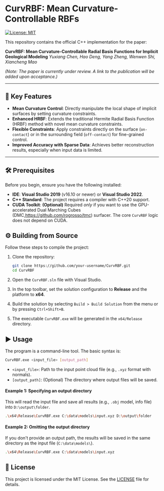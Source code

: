 # CurvRBF: Mean Curvature-Controllable RBFs

[![License: MIT](https://img.shields.io/badge/License-MIT-yellow.svg)](https://opensource.org/licenses/MIT)

This repository contains the official C++ implementation for the paper:

**CurvRBF: Mean Curvature-Controllable Radial Basis Functions for Implicit Geological Modeling**
*Yuxiang Chen, Hao Deng, Yang Zheng, Wenwen Shi, Xiancheng Mao*

*(Note: The paper is currently under review. A link to the publication will be added upon acceptance.)*


---

## 🚀 Key Features

*   **Mean Curvature Control**: Directly manipulate the local shape of implicit surfaces by setting curvature constraints.
*   **Enhanced HRBF**: Extends the traditional Hermite Radial Basis Function (HRBF) method with novel mean curvature constraints.
*   **Flexible Constraints**: Apply constraints directly on the surface (`on-contact`) or in the surrounding field (`off-contact`) for fine-grained control.
*   **Improved Accuracy with Sparse Data**: Achieves better reconstruction results, especially when input data is limited.

---

## 🛠️ Prerequisites

Before you begin, ensure you have the following installed:

*   **IDE**: **Visual Studio 2019** (v16.10 or newer) or **Visual Studio 2022**.
*   **C++ Standard**: The project requires a compiler with C++20 support.
*   **CUDA Toolkit**: **(Optional)** Required *only* if you want to use the GPU-accelerated Dual Marching Cubes (DMC,https://github.com/rogrosso/tmc) surfacer. The core `CurvRBF` logic does not depend on CUDA.

## ⚙️ Building from Source

Follow these steps to compile the project:

1.  Clone the repository:
    ```bash
    git clone https://github.com/your-username/CurvRBF.git
    cd CurvRBF
    ```
2.  Open the `CurvRBF.sln` file with Visual Studio.
3.  In the top toolbar, set the solution configuration to **Release** and the platform to **x64**.
    
4.  Build the solution by selecting `Build > Build Solution` from the menu or by pressing `Ctrl+Shift+B`.
5.  The executable `CurvRBF.exe` will be generated in the `x64/Release` directory.

## ▶️ Usage

The program is a command-line tool. The basic syntax is:

```bash
CurvRBF.exe <input_file> [output_path]
```

*   `<input_file>`: Path to the input point cloud file (e.g., `.xyz` format with normals).
*   `[output_path]`: (Optional) The directory where output files will be saved.

#### Example 1: Specifying an output directory

This will read the input file and save all results (e.g., `.obj` model, info file) into `D:\output\folder`.

```bash
.\x64\Release\CurvRBF.exe C:\data\models\input.xyz D:\output\folder
```

#### Example 2: Omitting the output directory

If you don't provide an output path, the results will be saved in the same directory as the input file (`C:\data\models\`).

```bash
.\x64\Release\CurvRBF.exe C:\data\models\input.xyz
```

## 📄 License

This project is licensed under the MIT License. See the [LICENSE](LICENSE) file for details.